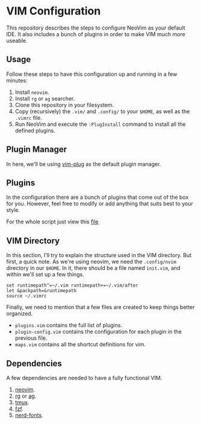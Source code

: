 # VIM Configuration

This repository describes the steps to configure NeoVim as your default IDE.
It also includes a bunch of plugins in order to make VIM much more useable.

## Usage

Follow these steps to have this configuration up and running in a few minutes:

1. Install `neovim`.
2. Install `rg` or `ag` searcher.
3. Clone this repository in your filesystem.
4. Copy (recursively) the `.vim/` and `.config/` to your `$HOME`, as well as the `.vimrc` file.
5. Run NeoVim and execute the `:PlugInstall` command to install all the defined plugins.

## Plugin Manager

In here, we'll be using [vim-plug] as the default plugin manager.

## Plugins

In the configuration there are a bunch of plugins that come out of the box for you. 
However, feel free to modify or add anything that suits best to your style.

For the whole script just view this [file][plugins.vim]

## VIM Directory

In this section, I'll try to explain the structure used in the VIM directory.
But first, a quick note.
As we're using neovim, we need the `.config/nvim` directory in our `$HOME`.
In it, there should be a file named `init.vim`, and within we'll set up a few things.

```vim
set runtimepath^=~/.vim runtimepath+=~/.vim/after
let &packpath=&runtimepath
source ~/.vimrc
```

Finally, we need to mention that a few files are created to keep things better organized.

- `plugins.vim` contains the full list of plugins.
- `plugin-config.vim` contains the configuration for each plugin in the previous file.
- `maps.vim` contains all the shortcut definitions for vim.

## Dependencies

A few dependencies are needed to have a fully functional VIM.

1. [neovim].
2. [rg] or [ag].
3. [tmux].
4. [fzf].
5. [nerd-fonts].

[neovim]: https://github.com/neovim/neovim
[rg]: https://github.com/BurntSushi/ripgrep
[ag]: https://github.com/ggreer/the_silver_searcher
[tmux]: https://github.com/tmux/tmux
[fzf]: https://github.com/junegunn/fzf
[nerd-fonts]: https://github.com/ryanoasis/nerd-fonts
[vim-plug]: https://github.com/junegunn/vim-plug
[plugins.vim]: .vim/plugins.vim


